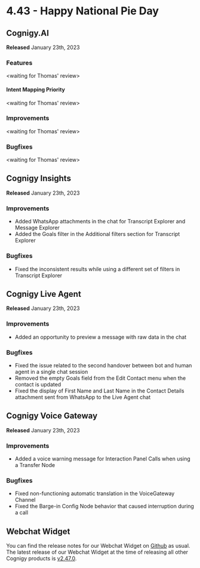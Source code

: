 # 4.43 - Happy National Pie Day

## Cognigy.AI

**Released** January 23th, 2023

### Features

<waiting for Thomas' review>

#### Intent Mapping Priority

<waiting for Thomas' review>

### Improvements

<waiting for Thomas' review>

### Bugfixes

<waiting for Thomas' review>


## Cognigy Insights

**Released** January 23th, 2023

### Improvements

- Added WhatsApp attachments in the chat for Transcript Explorer and Message Explorer 
- Added the Goals filter in the Additional filters section for Transcript Explorer
  
### Bugfixes

- Fixed the inconsistent results while using a different set of filters in Transcript Explorer 

## Cognigy Live Agent

**Released** January 23th, 2023

### Improvements

- Added an opportunity to preview a message with raw data in the chat

### Bugfixes

- Fixed the issue related to the second handover between bot and human agent in a single chat session
- Removed the empty Goals field from the Edit Contact menu when the contact is updated 
- Fixed the display of First Name and Last Name in the Contact Details attachment sent from WhatsApp to the Live Agent chat 


## Cognigy Voice Gateway

**Released** January 23th, 2023

### Improvements

- Added a voice warning message for Interaction Panel Calls when using a Transfer Node

### Bugfixes

- Fixed non-functioning automatic translation in the VoiceGateway Channel 
- Fixed the Barge-in Config Node behavior that caused interruption during a call

## Webchat Widget

You can find the release notes for our Webchat Widget on [Github](https://github.com/Cognigy/WebchatWidget/releases) as usual. The latest release of our Webchat Widget at the time of releasing all other Cognigy products is [v2.47.0](https://github.com/Cognigy/WebchatWidget/releases/tag/v2.47.0).